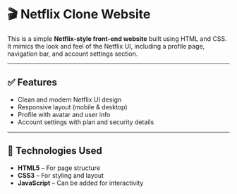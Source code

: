 # 🎬 Netflix Clone Website

This is a simple **Netflix-style front-end website** built using HTML and CSS. It mimics the look and feel of the Netflix UI, including a profile page, navigation bar, and account settings section.

---

## ✅ Features

- Clean and modern Netflix UI design
- Responsive layout (mobile & desktop)
- Profile with avatar and user info
- Account settings with plan and security details

---

## 🧰 Technologies Used

- **HTML5** – For page structure  
- **CSS3** – For styling and layout  
- **JavaScript** – Can be added for interactivity




